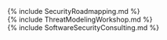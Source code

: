 ---
---


<div class=oddrow>
<a id="roadmapping" class="anchor"></a>
    {% include SecurityRoadmapping.md %}
</div>

<div class=evenrow>
<a id="tmworkshop" class="anchor"></a>
    {% include ThreatModelingWorkshop.md %}
</div>

<div class=oddrow>
<a id="consulting" class="anchor"></a>
    {% include SoftwareSecurityConsulting.md %}
</div>